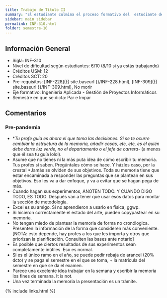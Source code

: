 ```yaml
---
title: Trabajo de Título II
summary: "El estudiante culmina el proceso formativo del  estudiante de Ingeniería Civil Informática. Su objetivo consiste en la realización de un proyecto final de carrera en algún ámbito de la disciplina, que le permita integrar sus  conocimientos previos y demostrar que tiene la capacidad de innovación y/o creatividad definida en su perfil de egreso. En la asignatura Trabajo de Título 1 se define el problema a abordar. Ahora corresponde realizar la solución al problema,  haciendo uso de los conocimientos adquiridos y de las habilidades desarrolladas en el transcurso de la carrera. A escribir mierda, mierda. SOlo una pega más. Vo dale."
sidebar: main_sidebar
permalink: INF-310.html
folder: semestre-10
---
```


## Información General

- Sigla: INF-310
- Nivel de dificultad según estudiantes: 6/10 (8/10 si ya estás trabajando)
- Créditos USM: 12
- Créditos SCT: 20
- Pre-requisitos: [INF-228]({{ site.baseurl }}/INF-228.html), [INF-309]({{ site.baseurl }}/INF-309.html), No morir
- Eje formativo: Ingeniería Aplicada - Gestión de Proyectos Informáticos
- Semestre en que se dicta: Par e Impar

## Comentarios

### Pre-pandemia

- **Tu profe guía es ahora el que toma las decisiones. Si se te ocurre cambiar la estructura de la memoria, añadir cosas, etc, etc, es él quién debe darte luz verde, no el departamento o el jefe de carrera*- (a menos que él sea tu guía lolol).
- Asume que no tienes ni la más puta idea de cómo escribir tu memoria. Tus profes sí saben. Pregúntales cómo se hace. Y házles caso, por la cresta!
*Jamás se olviden de sus objetivos. Toda su memoria tiene que estar encaminada a responder las preguntas que se plantean en sus objetivos. Eso les va a dar enfoque, y va a evitar que se hagan pega de más.
- Cuando hagan sus experimentos, ANOTEN TODO. Y CUANDO DIGO TODO, ES TODO. Después van a tener que usar esos datos para montar la sección de metodología.
- Excel es su amigo. Si no aprendieron a usarlo en física, ggwp.
- Si hicieron correctamente el estado del arte, pueden copypastear en su memoria.
- No tengan miedo de plantear la memoria de forma no cronólogica. Presenten la información de la forma que consideren más conveniente. \[NOTA: esto depende, hay profes a los que les importa y otros que priorizan la planificación. Consulten las bases ante notario\]
- Es posible que ciertos resultados de sus experimentos sean completamente inútiles. Eso es normal.
- Si es el único ramo en el año, se puede pedir rebaja de arancel (20% dcto) y se paga el semestre en el que se toma, + la matrícula del semestre en que se da el examen.
- Parece una excelente idea trabajar en la semana y escribir la memoria los fines de semana. It is not.
- Una vez terminada la memoria la presentación es un trámite.

{% include links.html %}
